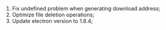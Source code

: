 
1. Fix undefined problem when generating download address;
2. Optimize file deletion operations;
3. Update electron version to 1.8.4;